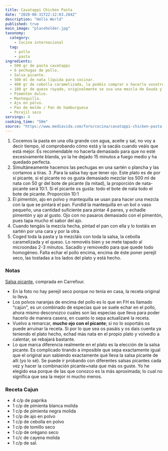 ```yaml
---
title: Cavatappi Chicken Pasta
date: "2020-08-31T22:12:03.284Z"
description: "Hello World"
published: true
main_image: "placeholder.jpg"
taxonomy:
  category:
    - Cocina internacional
  tag:
    - pollo
    - pasta
ingredients:
  - 500 gr de pasta cavatappi
  - 6 pechugas de pollo.
  - Salsa picante.
  - 500 ml de nata líquida para cocinar.
  - 400 gr de cebolla caramelizada, la podéis comprar o hacerla vosotros mismos si os apetece.
  - 180 gr de queso rayado, originalmente se usa una mezcla de Gouda y Cheddar. No he encontrado de ese, así que compré el del Mercadona que es una mezcla de 4 quesos (ver foto arriba)
  - Pimentón dulce.
  - Mantequilla.
  - Ajo en polvo.
  - Pan de molde / Pan de hamburguesa
  - Perejil seco
servings: 4
cooking_time: "50m"
source: "https://www.mediavida.com/foro/cocina/cavatappi-chicken-pasta-fh-style-478809"
---
```


1. Cocemos la pasta en una olla grande con agua, aceite y sal, no voy a decir tiempo, id comprobando cómo está y la sacáis cuando veáis que está mejor. Es recomendable no hacerla demasiado para que no esté excesivamente blanda, yo la he dejado 15 minutos a fuego medio y ha quedado perfecta.
2. Simultáneamente hacemos las pechugas en una sartén o plancha y las cortamos a tiras.
   3 .Para la salsa hay que tener ojo. Este plato es de por sí picante, si el picante no os gusta demasiado mezclar los 500 ml de nata con 50 gr del bote de picante (la mitad), la proporción de nata-picante será 10:1. Si el picante os gusta: todo el bote de nata todo el bote de picante. Proporción 10:1
3. El pimentón, ajo en polvo y mantequilla se usan para hacer una mezcla con la que se pintará el pan. Fundid la mantequilla en un bol o vaso pequeño, una cantidad suficiente para pintar 4 panes, y echadle pimentón y ajo al gusto. Ojo con no pasaros demasiado con el pimentón, pues tapa mucho el sabor del ajo.
4. Cuando tengáis la mezcla hecha, pintad el pan con ella y lo tostáis en sartén por una cara y por la otra.
5. Coged toda la pasta y la mezcláis con toda la salsa, la cebolla caramelizada y el queso. Lo removéis bien y se mete tapado al microondas 2-3 minutos. Sacadlo y removedlo para que quede todo homogéneo. Falta echar el pollo encima, encima de éste poner perejil seco, las tostadas a los lados del plato y está hecho.

### Notas

[Salsa picante](http://imgur.com/uqu7GTH), comprada en Carrefour.

- En la foto no hay perejil seco porque no tenía en casa, la receta original lo lleva.
- Los polvos naranjas de encima del pollo es lo que en FH es llamado "cajún", es un combinado de especias que se suele echar en el pollo, ahora mismo desconozco cuales son las especias que lleva para poder hacerlo de manera casera, en cuanto lo sepa actualizaré la receta.
- Vuelvo a remarcar, **mucho ojo con el picante**; si no lo soportáis os puede arruinar la receta. Si por lo que sea os pasáis y os dais cuenta ya teniendo el plato hecho, echad más nata en el propio plato y volvedlo a calentar, se rebajará bastante.
- Lo que marca diferencia realmente en el plato es la elección de la salsa picante. Es complicado tirando a imposible que sepa exactamente igual que el original aun sabiendo exactamente qué lleva la salsa picante de allí (yo lo sé). Se puede ir probando con diferentes salsas picantes cada vez y hacer la combinación picante+nata que más os guste. Yo he elegido esa porque de las que conozco es la más aproximada; lo cual no significa que sea la mejor ni mucho menos.

### Receta Cajun

- 4 c/p de paprika
- 1 c/p de pimienta blanca molida
- 1 c/p de pimienta negra molida
- 1 c/p de ajo en polvo
- 1 c/p de cebolla en polvo
- 1 c/p de tomillo seco
- 1 c/p de orégano seco
- 1 c/c de cayena molida
- 1 c/p de sal.
